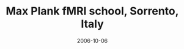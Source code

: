 ---
title: "Max Plank fMRI school, Sorrento, Italy"
project_id: 
date: 2006-10-06
conference_id: ""
presenters:
   - peter_bandettini
summary: "<p>Max Plank fMRI school, Sorrento, Italy</p>"
file: /assets/presentations/T196.ppt
filename: T196.ppt
layout: presentation
---